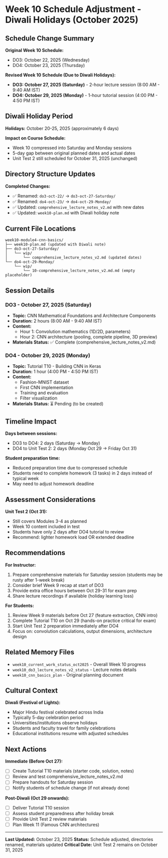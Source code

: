 # Week 10 Schedule Adjustment - Diwali Holidays (October 2025)

## Schedule Change Summary

**Original Week 10 Schedule:**
- DO3: October 22, 2025 (Wednesday)
- DO4: October 23, 2025 (Thursday)

**Revised Week 10 Schedule (Due to Diwali Holidays):**
- **DO3: October 27, 2025 (Saturday)** - 2-hour lecture session (8:00 AM - 9:40 AM IST)
- **DO4: October 29, 2025 (Monday)** - 1-hour tutorial session (4:00 PM - 4:50 PM IST)

## Diwali Holiday Period

**Holidays:** October 20-25, 2025 (approximately 6 days)

**Impact on Course Schedule:**
- Week 10 compressed into Saturday and Monday sessions
- 5-day gap between original planned dates and actual dates
- Unit Test 2 still scheduled for October 31, 2025 (unchanged)

## Directory Structure Updates

**Completed Changes:**
- ✅ Renamed: `do3-oct-22/` → `do3-oct-27-Saturday/`
- ✅ Renamed: `do4-oct-23/` → `do4-oct-29-Monday/`
- ✅ Updated: `comprehensive_lecture_notes_v2.md` with new dates
- ✅ Updated: `week10-plan.md` with Diwali holiday note

## Current File Locations

```
week10-module4-cnn-basics/
├── week10-plan.md (updated with Diwali note)
├── do3-oct-27-Saturday/
│   └── wip/
│       └── comprehensive_lecture_notes_v2.md (updated dates)
└── do4-oct-29-Monday/
    └── wip/
        └── 10-comprehensive_lecture_notes_v2.md.md (empty placeholder)
```

## Session Details

### DO3 - October 27, 2025 (Saturday)
- **Topic:** CNN Mathematical Foundations and Architecture Components
- **Duration:** 2 hours (8:00 AM - 9:40 AM IST)
- **Content:**
  - Hour 1: Convolution mathematics (1D/2D, parameters)
  - Hour 2: CNN architecture (pooling, complete pipeline, 3D preview)
- **Materials Status:** ✅ Complete (comprehensive_lecture_notes_v2.md)

### DO4 - October 29, 2025 (Monday)
- **Topic:** Tutorial T10 - Building CNN in Keras
- **Duration:** 1 hour (4:00 PM - 4:50 PM IST)
- **Content:**
  - Fashion-MNIST dataset
  - First CNN implementation
  - Training and evaluation
  - Filter visualization
- **Materials Status:** ⏳ Pending (to be created)

## Timeline Impact

**Days between sessions:**
- DO3 to DO4: 2 days (Saturday → Monday)
- DO4 to Unit Test 2: 2 days (Monday Oct 29 → Friday Oct 31)

**Student preparation time:**
- Reduced preparation time due to compressed schedule
- Students need to complete homework (3 tasks) in 2 days instead of typical week
- May need to adjust homework deadline

## Assessment Considerations

**Unit Test 2 (Oct 31):**
- Still covers Modules 3-4 as planned
- Week 10 content included in test
- Students have only 2 days after DO4 tutorial to review
- Recommend: lighter homework load OR extended deadline

## Recommendations

**For Instructor:**
1. Prepare comprehensive materials for Saturday session (students may be rusty after 1-week break)
2. Consider brief Week 9 recap at start of DO3
3. Provide extra office hours between Oct 29-31 for exam prep
4. Share lecture recordings if available (holiday learning loss)

**For Students:**
1. Review Week 9 materials before Oct 27 (feature extraction, CNN intro)
2. Complete Tutorial T10 on Oct 29 (hands-on practice critical for exam)
3. Start Unit Test 2 preparation immediately after DO4
4. Focus on: convolution calculations, output dimensions, architecture design

## Related Memory Files

- `week10_current_work_status_oct2025` - Overall Week 10 progress
- `week10_do3_lecture_notes_v2_status` - Lecture notes details
- `week10_cnn_basics_plan` - Original planning document

## Cultural Context

**Diwali (Festival of Lights):**
- Major Hindu festival celebrated across India
- Typically 5-day celebration period
- Universities/institutions observe holidays
- Students and faculty travel for family celebrations
- Educational institutions resume with adjusted schedules

## Next Actions

**Immediate (Before Oct 27):**
- [ ] Create Tutorial T10 materials (starter code, solution, notes)
- [ ] Review and test comprehensive_lecture_notes_v2.md
- [ ] Prepare handouts for Saturday session
- [ ] Notify students of schedule change (if not already done)

**Post-Diwali (Oct 29 onwards):**
- [ ] Deliver Tutorial T10 session
- [ ] Assess student preparedness after holiday break
- [ ] Provide Unit Test 2 review materials
- [ ] Plan Week 11 (Famous CNN architectures)

---

**Last Updated:** October 23, 2025
**Status:** Schedule adjusted, directories renamed, materials updated
**Critical Date:** Unit Test 2 remains on October 31, 2025
